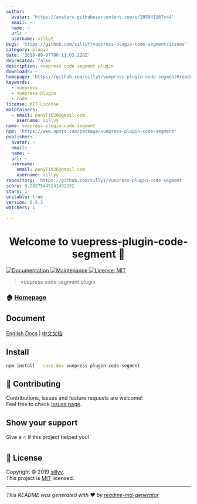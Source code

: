 ```yaml
---
author:
  avatar: 'https://avatars.githubusercontent.com/u/20504116?v=4'
  email: ~
  name: ~
  url: ~
  username: sillyY
bugs: 'https://github.com/sillyY/vuepress-plugin-code-segment/issues'
category: plugin
date: '2019-09-07T06:11:03.226Z'
deprecated: false
description: vuepress code segment plugin
downloads: ~
homepage: 'https://github.com/sillyY/vuepress-plugin-code-segment#readme'
keywords:
  - vuepress
  - vuepress-plugin
  - code
license: MIT License
maintainers:
  - email: ponyl1026@gmail.com
    username: sillyy
name: vuepress-plugin-code-segment
npm: 'https://www.npmjs.com/package/vuepress-plugin-code-segment'
publisher:
  avatar: ~
  email: ~
  name: ~
  url: ~
  username:
    email: ponyl1026@gmail.com
    username: sillyy
repository: 'https://github.com/sillyY/vuepress-plugin-code-segment'
score: 0.20275445241492232
stars: 1
unstable: true
version: 0.0.3
watchers: 1

---
```


<h1 align="center">Welcome to vuepress-plugin-code-segment 👋</h1>
<p>
  <a href="http://sillyy.cn/vuepress-plugin-code-segment/">
    <img alt="Documentation" src="https://img.shields.io/badge/documentation-yes-brightgreen.svg" target="_blank" />
  </a>
  <a href="https://github.com/sillyY/vuepress-plugin-code-segment/graphs/commit-activity">
    <img alt="Maintenance" src="https://img.shields.io/badge/Maintained%3F-yes-green.svg" target="_blank" />
  </a>
  <a href="https://github.com/sillyY/vuepress-plugin-code-segment/blob/master/LICENSE">
    <img alt="License: MIT" src="https://img.shields.io/badge/License-MIT-yellow.svg" target="_blank" />
  </a>
</p>

> vuepress code segment plugin

### 🏠 [Homepage](https://github.com/sillyY/vuepress-plugin-code-segment#readme)

## Document
[English Docs](http://sillyy.cn/vuepress-plugin-code-segment/) | [中文文档](http://sillyy.cn/vuepress-plugin-code-segment/zh/)

## Install

```sh
npm install --save-dev vuepress-plugin-code-segment
```

## 🤝 Contributing

Contributions, issues and feature requests are welcome!<br />Feel free to check [issues page](https://github.com/sillyY/vuepress-plugin-code-segment/issues).

## Show your support

Give a ⭐️ if this project helped you!

## 📝 License

Copyright © 2019 [sillyy](https://github.com/sillyY).<br />
This project is [MIT](https://github.com/sillyY/vuepress-plugin-code-segment/blob/master/LICENSE) licensed.

***
_This README was generated with ❤️ by [readme-md-generator](https://github.com/kefranabg/readme-md-generator)_